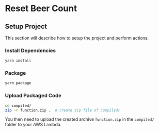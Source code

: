 # Reset Beer Count

## Setup Project

This section will describe how to setup the project and perform actions.

### Install Dependencies

```bash
yarn install
```

### Package

```bash
yarn package
```

### Upload Packaged Code

```bash
cd compiled/
zip -r function.zip .  # create zip file of compiled/
```

You then need to upload the created archive `function.zip` in the `compiled/` folder to your AWS Lambda.
